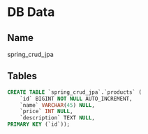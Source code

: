 # DB Data

## Name
spring_crud_jpa

## Tables
```sql
CREATE TABLE `spring_crud_jpa`.`products` (
    `id` BIGINT NOT NULL AUTO_INCREMENT,
    `name` VARCHAR(45) NULL,
    `price` INT NULL,
    `description` TEXT NULL,
PRIMARY KEY (`id`));
```